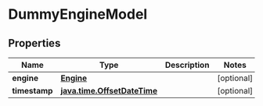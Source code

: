
# DummyEngineModel

## Properties
Name | Type | Description | Notes
------------ | ------------- | ------------- | -------------
**engine** | [**Engine**](Engine.md) |  |  [optional]
**timestamp** | [**java.time.OffsetDateTime**](java.time.OffsetDateTime.md) |  |  [optional]



